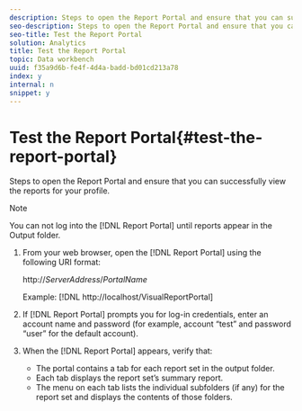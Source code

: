 ```yaml
---
description: Steps to open the Report Portal and ensure that you can successfully view the reports for your profile.
seo-description: Steps to open the Report Portal and ensure that you can successfully view the reports for your profile.
seo-title: Test the Report Portal
solution: Analytics
title: Test the Report Portal
topic: Data workbench
uuid: f35a9d6b-fe4f-4d4a-badd-bd01cd213a78
index: y
internal: n
snippet: y
---
```


# Test the Report Portal{#test-the-report-portal}

Steps to open the Report Portal and ensure that you can successfully view the reports for your profile.

>[!NOTE]
>
>You can not log into the [!DNL Report Portal] until reports appear in the Output folder.

1. From your web browser, open the [!DNL Report Portal] using the following URI format:

   http://*ServerAddress*/*PortalName*

   Example: [!DNL http://localhost/VisualReportPortal] 

1. If [!DNL Report Portal] prompts you for log-in credentials, enter an account name and password (for example, account “test” and password “user” for the default account).
1. When the [!DNL Report Portal] appears, verify that:

    * The portal contains a tab for each report set in the output folder. 
    * Each tab displays the report set’s summary report. 
    * The menu on each tab lists the individual subfolders (if any) for the report set and displays the contents of those folders.


